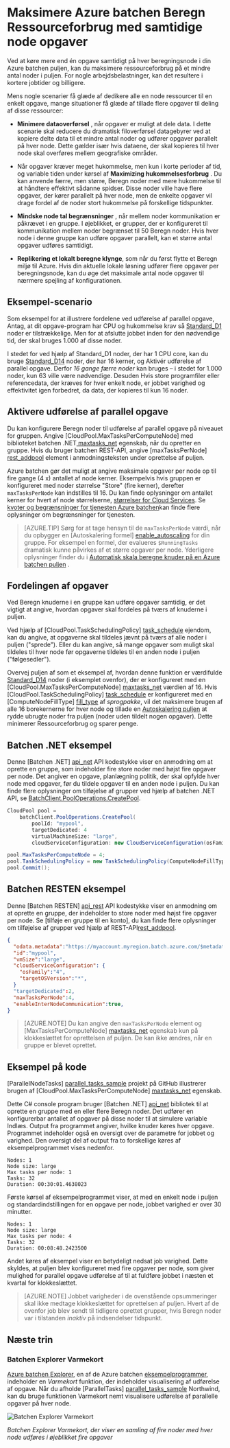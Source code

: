 <properties
    pageTitle="Maksimere batchen node bruges sammen med parallelle opgaver | Microsoft Azure"
    description="Øge effektiviteten og reducere omkostningerne ved hjælp af færre Beregn noder og køre samtidige opgaver på hver node i en Azure batchen puljen"
    services="batch"
    documentationCenter=".net"
    authors="mmacy"
    manager="timlt"
    editor="" />

<tags
    ms.service="batch"
    ms.devlang="multiple"
    ms.topic="article"
    ms.tgt_pltfrm="vm-windows"
    ms.workload="big-compute"
    ms.date="10/25/2016"
    ms.author="marsma" />

# <a name="maximize-azure-batch-compute-resource-usage-with-concurrent-node-tasks"></a>Maksimere Azure batchen Beregn Ressourceforbrug med samtidige node opgaver

Ved at køre mere end én opgave samtidigt på hver beregningsnode i din Azure batchen puljen, kan du maksimere ressourceforbrug på et mindre antal noder i puljen. For nogle arbejdsbelastninger, kan det resultere i kortere jobtider og billigere.

Mens nogle scenarier få glæde af dedikere alle en node ressourcer til en enkelt opgave, mange situationer få glæde af tillade flere opgaver til deling af disse ressourcer:

 - **Minimere dataoverførsel** , når opgaver er muligt at dele data. I dette scenarie skal reducere du dramatisk filoverførsel datagebyrer ved at kopiere delte data til et mindre antal noder og udfører opgaver parallelt på hver node. Dette gælder især hvis dataene, der skal kopieres til hver node skal overføres mellem geografiske områder.

 - Når opgaver kræver meget hukommelse, men kun i korte perioder af tid, og variable tiden under kørsel af **Maximizing hukommelsesforbrug** . Du kan anvende færre, men større, Beregn noder med mere hukommelse til at håndtere effektivt sådanne spidser. Disse noder ville have flere opgaver, der kører parallelt på hver node, men de enkelte opgaver vil drage fordel af de noder stort hukommelse på forskellige tidspunkter.

 - **Mindske node tal begrænsninger** , når mellem noder kommunikation er påkrævet i en gruppe. I øjeblikket, er grupper, der er konfigureret til kommunikation mellem noder begrænset til 50 Beregn noder. Hvis hver node i denne gruppe kan udføre opgaver parallelt, kan et større antal opgaver udføres samtidigt.

 - **Replikering et lokalt beregne klynge**, som når du først flytte et Beregn miljø til Azure. Hvis din aktuelle lokale løsning udfører flere opgaver per beregningsnode, kan du øge det maksimale antal node opgaver til nærmere spejling af konfigurationen.

## <a name="example-scenario"></a>Eksempel-scenario

Som eksempel for at illustrere fordelene ved udførelse af parallel opgave, Antag, at dit opgave-program har CPU og hukommelse krav så [Standard\_D1](../cloud-services/cloud-services-sizes-specs.md#general-purpose-d) noder er tilstrækkelige. Men for at afslutte jobbet inden for den nødvendige tid, der skal bruges 1.000 af disse noder.

I stedet for ved hjælp af Standard\_D1 noder, der har 1 CPU core, kan du bruge [Standard\_D14](../cloud-services/cloud-services-sizes-specs.md#memory-intensive-d) noder, der har 16 kerner, og Aktivér udførelse af parallel opgave. Derfor *16 gange færre noder* kan bruges – i stedet for 1.000 noder, kun 63 ville være nødvendige. Desuden Hvis store programfiler eller referencedata, der kræves for hver enkelt node, er jobbet varighed og effektivitet igen forbedret, da data, der kopieres til kun 16 noder.

## <a name="enable-parallel-task-execution"></a>Aktivere udførelse af parallel opgave

Du kan konfigurere Beregn noder til udførelse af parallel opgave på niveauet for gruppen. Angive [CloudPool.MaxTasksPerComputeNode] med biblioteket batchen .NET[ maxtasks_net] egenskab, når du opretter en gruppe. Hvis du bruger batchen REST-API, angive [maxTasksPerNode] [ rest_addpool] element i anmodningsteksten under oprettelse af puljen.

Azure batchen gør det muligt at angive maksimale opgaver per node op til fire gange (4 x) antallet af node kerner. Eksempelvis hvis gruppen er konfigureret med noder størrelse "Store" (fire kerner), derefter `maxTasksPerNode` kan indstilles til 16. Du kan finde oplysninger om antallet kerner for hvert af node størrelserne, [størrelser for Cloud Services](../cloud-services/cloud-services-sizes-specs.md). Se [kvoter og begrænsninger for tjenesten Azure batchen](batch-quota-limit.md)kan finde flere oplysninger om begrænsninger for tjenesten.

> [AZURE.TIP] Sørg for at tage hensyn til de `maxTasksPerNode` værdi, når du opbygger en [Autoskalering formel] [ enable_autoscaling] for din gruppe. For eksempel en formel, der evalueres `$RunningTasks` dramatisk kunne påvirkes af et større opgaver per node. Yderligere oplysninger finder du i [Automatisk skala beregne knuder på en Azure batchen puljen](batch-automatic-scaling.md) .

## <a name="distribution-of-tasks"></a>Fordelingen af opgaver

Ved Beregn knuderne i en gruppe kan udføre opgaver samtidig, er det vigtigt at angive, hvordan opgaver skal fordeles på tværs af knuderne i puljen.

Ved hjælp af [CloudPool.TaskSchedulingPolicy] [ task_schedule] ejendom, kan du angive, at opgaverne skal tildeles jævnt på tværs af alle noder i puljen ("sprede"). Eller du kan angive, så mange opgaver som muligt skal tildeles til hver node før opgaverne tildeles til en anden node i puljen ("følgesedler").

Overvej puljen af som et eksempel af, hvordan denne funktion er værdifulde [Standard\_D14](../cloud-services/cloud-services-sizes-specs.md#memory-intensive-d) noder (i eksemplet ovenfor), der er konfigureret med en [CloudPool.MaxTasksPerComputeNode] [ maxtasks_net] værdien af 16. Hvis [CloudPool.TaskSchedulingPolicy] [ task_schedule] er konfigureret med en [ComputeNodeFillType] [ fill_type] af *sprogpakke*, vil det maksimere brugen af alle 16 borekernerne for hver node og tillade en [Autoskalering puljen](batch-automatic-scaling.md) at rydde ubrugte noder fra puljen (noder uden tildelt nogen opgaver). Dette minimerer Ressourceforbrug og sparer penge.

## <a name="batch-net-example"></a>Batchen .NET eksempel

Denne [Batchen .NET] [ api_net] API kodestykke viser en anmodning om at oprette en gruppe, som indeholder fire store noder med højst fire opgaver per node. Det angiver en opgave, planlægning politik, der skal opfylde hver node med opgaver, før du tildele opgaver til en anden node i puljen. Du kan finde flere oplysninger om tilføjelse af grupper ved hjælp af batchen .NET API, se [BatchClient.PoolOperations.CreatePool][poolcreate_net].

```csharp
CloudPool pool =
    batchClient.PoolOperations.CreatePool(
        poolId: "mypool",
        targetDedicated: 4
        virtualMachineSize: "large",
        cloudServiceConfiguration: new CloudServiceConfiguration(osFamily: "4"));

pool.MaxTasksPerComputeNode = 4;
pool.TaskSchedulingPolicy = new TaskSchedulingPolicy(ComputeNodeFillType.Pack);
pool.Commit();
```

## <a name="batch-rest-example"></a>Batchen RESTEN eksempel

Denne [Batchen RESTEN] [ api_rest] API kodestykke viser en anmodning om at oprette en gruppe, der indeholder to store noder med højst fire opgaver per node. Se [tilføje en gruppe til en konto], du kan finde flere oplysninger om tilføjelse af grupper ved hjælp af REST-API[rest_addpool].

```json
{
  "odata.metadata":"https://myaccount.myregion.batch.azure.com/$metadata#pools/@Element",
  "id":"mypool",
  "vmSize":"large",
  "cloudServiceConfiguration": {
    "osFamily":"4",
    "targetOSVersion":"*",
  }
  "targetDedicated":2,
  "maxTasksPerNode":4,
  "enableInterNodeCommunication":true,
}
```

> [AZURE.NOTE] Du kan angive den `maxTasksPerNode` element og [MaxTasksPerComputeNode] [ maxtasks_net] egenskab kun på klokkeslættet for oprettelsen af puljen. De kan ikke ændres, når en gruppe er blevet oprettet.

## <a name="code-sample"></a>Eksempel på kode

[ParallelNodeTasks] [ parallel_tasks_sample] projekt på GitHub illustrerer brugen af [CloudPool.MaxTasksPerComputeNode] [ maxtasks_net] egenskab.

Dette C# console program bruger [Batchen .NET] [ api_net] bibliotek til at oprette en gruppe med en eller flere Beregn noder. Det udfører en konfigurerbar antallet af opgaver på disse noder til at simulere variable Indlæs. Output fra programmet angiver, hvilke knuder køres hver opgave. Programmet indeholder også en oversigt over de parametre for jobbet og varighed. Den oversigt del af output fra to forskellige køres af eksempelprogrammet vises nedenfor.

```
Nodes: 1
Node size: large
Max tasks per node: 1
Tasks: 32
Duration: 00:30:01.4638023
```

Første kørsel af eksempelprogrammet viser, at med en enkelt node i puljen og standardindstillingen for en opgave per node, jobbet varighed er over 30 minutter.

```
Nodes: 1
Node size: large
Max tasks per node: 4
Tasks: 32
Duration: 00:08:48.2423500
```

Andet køres af eksempel viser en betydeligt nedsat job varighed. Dette skyldes, at puljen blev konfigureret med fire opgaver per node, som giver mulighed for parallel opgave udførelse af til at fuldføre jobbet i næsten et kvartal for klokkeslættet.

> [AZURE.NOTE] Jobbet varigheder i de ovenstående opsummeringer skal ikke medtage klokkeslættet for oprettelsen af puljen. Hvert af de ovenfor job blev sendt til tidligere oprettet grupper, hvis Beregn noder var i tilstanden *inaktiv* på indsendelser tidspunkt.

## <a name="next-steps"></a>Næste trin

### <a name="batch-explorer-heat-map"></a>Batchen Explorer Varmekort

[Azure batchen Explorer][batch_explorer], en af de Azure batchen [eksempelprogrammer][github_samples], indeholder en *Varmekort* funktion, der indeholder visualisering af udførelse af opgave. Når du afholde [ParallelTasks] [ parallel_tasks_sample] Northwind, kan du bruge funktionen Varmekort nemt visualisere udførelse af parallelle opgaver på hver node.

![Batchen Explorer Varmekort][1]

*Batchen Explorer Varmekort, der viser en samling af fire noder med hver node udføres i øjeblikket fire opgaver*

[api_net]: http://msdn.microsoft.com/library/azure/mt348682.aspx
[api_rest]: http://msdn.microsoft.com/library/azure/dn820158.aspx
[batch_explorer]: https://github.com/Azure/azure-batch-samples/tree/master/CSharp/BatchExplorer
[cloudpool]: https://msdn.microsoft.com/library/azure/microsoft.azure.batch.cloudpool.aspx
[enable_autoscaling]: https://msdn.microsoft.com/library/azure/dn820173.aspx
[fill_type]: https://msdn.microsoft.com/library/microsoft.azure.batch.common.computenodefilltype.aspx
[github_samples]: https://github.com/Azure/azure-batch-samples
[maxtasks_net]: http://msdn.microsoft.com/library/azure/microsoft.azure.batch.cloudpool.maxtaskspercomputenode.aspx
[rest_addpool]: https://msdn.microsoft.com/library/azure/dn820174.aspx
[parallel_tasks_sample]: https://github.com/Azure/azure-batch-samples/tree/master/CSharp/ArticleProjects/ParallelTasks
[poolcreate_net]: https://msdn.microsoft.com/library/azure/microsoft.azure.batch.pooloperations.createpool.aspx
[task_schedule]: https://msdn.microsoft.com/library/microsoft.azure.batch.cloudpool.taskschedulingpolicy.aspx

[1]: ./media/batch-parallel-node-tasks\heat_map.png
